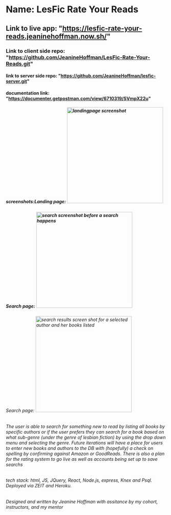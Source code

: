 # Name: LesFic Rate Your Reads

## Link to live app: "https://lesfic-rate-your-reads.jeaninehoffman.now.sh/"

### Link to client side repo: "https://github.com/JeanineHoffman/LesFic-Rate-Your-Reads.git"

#### link to  server side repo: "https://github.com/JeanineHoffman/lesfic-server.git"

#### documentation link: "https://documenter.getpostman.com/view/6710319/SVmpX22u"

##### screenshots:Landing page: <img src="./src/img/landingPage.png" alt="landingpage screenshot" height="300px" /> 

##### Search page: <img src="./src/img/searchpageB4.png" alt="search screenshot before a search happens" height="300px"/> 

###### Search page: <img src="./src/img/searchResults.png" alt="search results screen shot for a selected author and her books listed" height="300px"/> 

###### <p>The user is able to search for something new to read by listing all books by specific authors or if the user prefers they can search for a book based on what sub-genre (under the genre of lesbian fiction) by using the drop down menu and selecting the genre. Future iterations will have a place for users to enter new books and authors to the DB with (hopefully) a check on spelling by confirming against Amazon or GoodReads. There is also a plan for the rating system to go live as well as accounts being set up to save searchs</p>

###### tech stack: html, JS, JQuery, React, Node.js, express, Knex and Psql. Deployed via ZEIT and Heroku.

###### Designed and written by Jeanine Hoffman with assitance by my cohort, instructors, and my mentor
